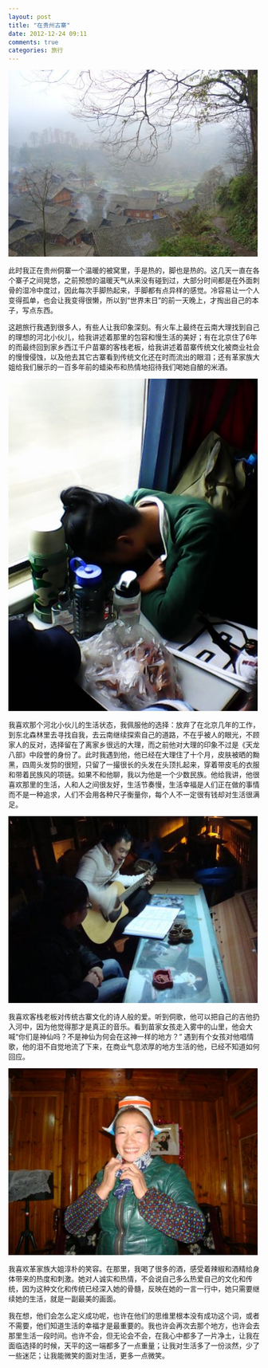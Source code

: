 ```yaml
---
layout: post
title: "在贵州古寨"
date: 2012-12-24 09:11
comments: true
categories: 旅行
---
```


<img src="/images/guzhai.jpg" alt="古寨" width="500" >

此时我正在贵州侗寨一个温暖的被窝里，手是热的，脚也是热的。这几天一直在各个寨子之间晃悠，之前预想的温暖天气从来没有碰到过，大部分时间都是在外面刺骨的湿冷中度过，因此每次手脚热起来，手脚都有点异样的感觉。冷容易让一个人变得孤单，也会让我变得很懒，所以到“世界末日”的前一天晚上，才掏出自己的本子，写点东西。

<!-- more -->

这趟旅行我遇到很多人，有些人让我印象深刻。有火车上最终在云南大理找到自己的理想的河北小伙儿，给我讲述着那里的包容和慢生活的美好；有在北京住了6年的而最终回到家乡西江千户苗寨的客栈老板，给我讲述着苗寨传统文化被商业社会的慢慢侵蚀，以及他去其它古寨看到传统文化还在时而流出的眼泪；还有革家族大姐给我们展示的一百多年前的蜡染布和热情地招待我们喝她自酿的米酒。

<img src="/images/dali.jpg" alt="追逐梦想的人" width="500" >

我喜欢那个河北小伙儿的生活状态，我佩服他的选择：放弃了在北京几年的工作，到东北森林里去寻找自我，去云南继续探索自己的道路，不在乎被人的眼光，不顾家人的反对，选择留在了离家乡很远的大理，而之前他对大理的印象不过是《天龙八部》中段誉的身份了。此时我遇到他，他已经在大理住了十个月，皮肤被晒的黝黑，四周头发剪的很短，只留了一撮很长的头发在头顶扎起来，穿着带皮毛的衣服和带着民族风的项链。如果不和他聊，我以为他是一个少数民族。他给我讲，他很喜欢那里的生活，人和人之间很友好，生活节奏慢，生活幸福是人们正在做的事情而不是一种追求，人们不会用各种尺子衡量你，每个人不一定很有钱却对生活很满足。

<img src="/images/kezhan.jpg" alt="客栈" width="500" >

我喜欢客栈老板对传统古寨文化的诗人般的爱。听到侗歌，他可以把自己的吉他扔入河中，因为他觉得那才是真正的音乐。看到苗家女孩走入雾中的山里，他会大喊“你们是神仙吗？不是神仙为何会在这神一样的地方？” 遇到有个女孩对他唱情歌，他的泪不自觉地流了下来，在商业气息浓厚的地方生活的他，已经不知道如何回应。

<img src="/images/gejia.jpg" alt="革家" width="500" >

我喜欢革家族大姐淳朴的笑容。在那里，我喝了很多的酒，感受着辣椒和酒精给身体带来的热度和刺激。她对人诚实和热情，不会说自己多么热爱自己的文化和传统，因为这种文化和传统已经深入她的骨髓，反映在她的一言一行中，她只需要继续她的生活，就是一副最美的画面。

我在想，他们会怎么定义成功呢，也许在他们的思维里根本没有成功这个词，或者不需要，他们知道生活的幸福才是最重要的。我也许会再次去那个地方，也许会去那里生活一段时间。也许不会，但无论会不会，在我心中都多了一片净土，让我在面临选择的时候，天平的这一端都多了一点重量；让我对生活多了一份淡然，少了一些迷茫；让我能微笑的面对生活，更多一点微笑。
